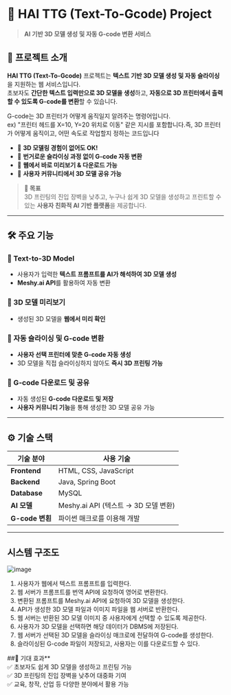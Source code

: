 # 🚀 HAI TTG (Text-To-Gcode) Project  
> **AI 기반 3D 모델 생성 및 자동 G-code 변환 서비스**  

## 📌 프로젝트 소개  
**HAI TTG (Text-To-Gcode)** 프로젝트는 **텍스트 기반 3D 모델 생성 및 자동 슬라이싱**을 지원하는 웹 서비스입니다.  
초보자도 **간단한 텍스트 입력만으로 3D 모델을 생성**하고, **자동으로 3D 프린터에서 출력할 수 있도록 G-code를 변환**할 수 있습니다.  
  
G-code는 3D 프린터가 어떻게 움직일지 알려주는 명령어입니다.  
ex) "프린터 헤드를 X=10, Y=20 위치로 이동" 같은 지시를 포함합니다.즉, 3D 프린터가 어떻게 움직이고, 어떤 속도로 작업할지 정하는 코드입니다

- 🔹 **3D 모델링 경험이 없어도 OK!**  
- 🔹 **번거로운 슬라이싱 과정 없이 G-code 자동 변환**  
- 🔹 **웹에서 바로 미리보기 & 다운로드 가능**  
- 🔹 **사용자 커뮤니티에서 3D 모델 공유 가능**  

> **🎯 목표**  
> 3D 프린팅의 진입 장벽을 낮추고, 누구나 쉽게 3D 모델을 생성하고 프린트할 수 있는 **사용자 친화적 AI 기반 플랫폼**을 제공합니다.

---

## 🛠 주요 기능  
### 🔹 Text-to-3D Model  
- 사용자가 입력한 **텍스트 프롬프트를 AI가 해석하여 3D 모델 생성**  
- **Meshy.ai API**를 활용하여 자동 변환  

### 🔹 3D 모델 미리보기  
- 생성된 3D 모델을 **웹에서 미리 확인**  


### 🔹 자동 슬라이싱 및 G-code 변환  
- **사용자 선택 프린터에 맞춘 G-code 자동 생성**  
- 3D 모델을 직접 슬라이싱하지 않아도 **즉시 3D 프린팅 가능**  

### 🔹 G-code 다운로드 및 공유  
- 자동 생성된 **G-code 다운로드 및 저장**  
- **사용자 커뮤니티 기능**을 통해 생성한 3D 모델 공유 가능  

---

## ⚙️ 기술 스택  
| 기술 분야        | 사용 기술 |
|---------------|--------|
| **Frontend**  | HTML, CSS, JavaScript |
| **Backend**   | Java, Spring Boot |
| **Database**  | MySQL |
| **AI 모델**   | Meshy.ai API (텍스트 → 3D 모델 변환) |
| **G-code 변횐**   | 파이썬 매크로를 이용해 개발 |
---

## 시스템 구조도
![image](https://github.com/user-attachments/assets/ba1b5d4b-a391-4426-b929-1a811124c6fe)
1. 사용자가 웹에서 텍스트 프롬프트를 입력한다.  
2. 웹 서버가 프롬프트를 번역 API에 요청하여 영어로 변환한다.  
3. 변환된 프롬프트를 Meshy.ai API에 요청하여 3D 모델을 생성한다.  
4. API가 생성한 3D 모델 파일과 이미지 파일을 웹 서버로 반환한다.  
5. 웹 서버는 반환된 3D 모델 이미지 중 사용자에게 선택할 수 있도록 제공한다.  
6. 사용자가 3D 모델을 선택하면 해당 데이터가 DBMS에 저장된다.  
7. 웹 서버가 선택된 3D 모델을 슬라이싱 매크로에 전달하여 G-code를 생성한다.  
8. 슬라이싱된 G-code 파일이 저장되고, 사용자는 이를 다운로드할 수 있다.  

##🎯 기대 효과**  
✅ 초보자도 쉽게 3D 모델을 생성하고 프린팅 가능  
✅ 3D 프린팅의 진입 장벽을 낮추어 대중화 기여  
✅ 교육, 창작, 산업 등 다양한 분야에서 활용 가능  
